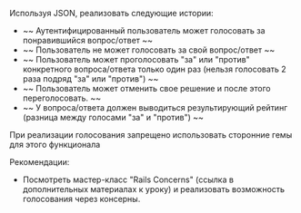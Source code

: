 Используя JSON, реализовать следующие истории:
 
 - ~~ Аутентифицированный пользователь может голосовать за понравившийся вопрос/ответ ~~
 - ~~ Пользователь не может голосовать за свой вопрос/ответ ~~
 - ~~ Пользователь может проголосовать "за" или "против" конкретного вопроса/ответа только один раз (нельзя голосовать 2 раза подряд "за" или "против") ~~
 - ~~ Пользователь может отменить свое решение и после этого переголосовать. ~~
 - ~~ У вопроса/ответа должен выводиться результирующий рейтинг (разница между голосами "за" и "против") ~~

При реализации голосования запрещено использовать сторонние гемы для этого функционала

Рекомендации:
 - Посмотреть мастер-класс "Rails Concerns" (ссылка в дополнительных материалах к уроку) и реализовать возможность голосования через консерны.
